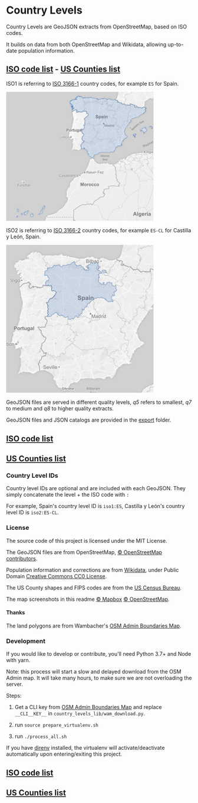 # Country Levels

Country Levels are GeoJSON extracts from OpenStreetMap, based on ISO codes.

It builds on data from both OpenStreetMap and Wikidata, allowing up-to-date population information.

## [ISO code list](docs/iso1_list.md) - [US Counties list](docs/fips_list.md)

ISO1 is referring to [ISO 3166-1](https://en.wikipedia.org/wiki/ISO_3166-1) country codes, for example `ES` for Spain.

<img src="docs/assets/es_resize.jpg" width="400">

ISO2 is referring to [ISO 3166-2](https://en.wikipedia.org/wiki/ISO_3166-2) country codes, for example `ES-CL` for Castilla y León, Spain.

<img src="docs/assets/cl_resize.jpg" width="400">

GeoJSON files are served in different quality levels, *q5* refers to smallest, *q7* to medium and *q8* to higher quality extracts.

GeoJSON files and JSON catalogs are provided in the [export](export) folder.



## [ISO code list](docs/iso1_list.md)
## [US Counties list](docs/fips_list.md)



### Country Level IDs

Country level IDs are optional and are included with each GeoJSON. They simply concatenate the level + the ISO code with `:`

For example, Spain's country level ID is `iso1:ES`, Castilla y León's country level ID is `iso2:ES-CL`.



### License

The source code of this project is licensed under the MIT License.

The GeoJSON files are from OpenStreetMap, [© OpenStreetMap contributors](https://www.openstreetmap.org/copyright).

Population information and corrections are from [Wikidata](https://www.wikidata.org/wiki/Wikidata:Main_Page), under Public Domain [Creative Commons CC0 License](https://creativecommons.org/publicdomain/zero/1.0/).

The US County shapes and FIPS codes are from the [US Census Bureau](https://www.census.gov/geographies/mapping-files/time-series/geo/carto-boundary-file.html).



The map screenshots in this readme [© Mapbox](https://www.mapbox.com/about/maps/) [© OpenStreetMap](https://openstreetmap.org/about/).



#### Thanks

The land polygons are from Wambacher's [OSM Admin Boundaries Map](https://wambachers-osm.website/boundaries/).



### Development

If you would like to develop or contribute, you'll need Python 3.7+ and Node with yarn.

Note: this process will start a slow and delayed download from the OSM Admin map. It will take many hours, to make sure we are not overloading the server.

Steps:

1. Get a CLI key from [OSM Admin Boundaries Map](https://wambachers-osm.website/boundaries/) and replace `__CLI__KEY__` in `country_levels_lib/wam_download.py`.

1. run `source prepare_virtualenv.sh`
2. run `./process_all.sh`

If you have [direnv](https://direnv.net/) installed, the virtualenv will activate/deactivate automatically upon entering/exiting this project.



## [ISO code list](docs/iso1_list.md)
## [US Counties list](docs/fips_list.md)

